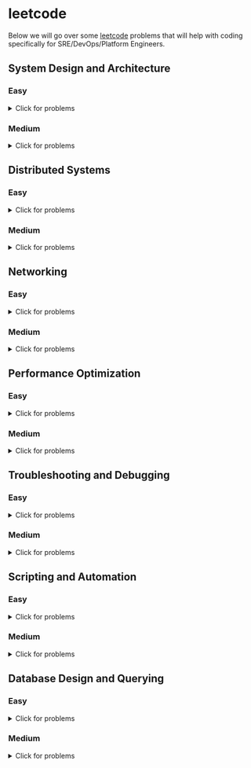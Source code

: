 # leetcode
Below we will go over some [leetcode](https://leetcode.com/problemset/all/) problems that will help with coding specifically for SRE/DevOps/Platform Engineers.


## System Design and Architecture

### Easy
<details>
#<summary>Click for problems</summary>
<ol>
<li><a href="https://leetcode.com/problems/min-stack/">Min Stack</a> - Problem #155</li>
<li><a href="https://leetcode.com/problems/implement-queue-using-stacks/">Implement Queue using Stacks</a> - Problem #232</li>
<li><a href="https://leetcode.com/problems/valid-parentheses/">Valid Parentheses</a> - Problem #20</li>
<li><a href="https://leetcode.com/problems/implement-queue-using-stacks/">Implement Queue using Stacks</a> - Problem #225</li>
<li><a href="https://leetcode.com/problems/best-time-to-buy-and-sell-stock/">Best Time to Buy and Sell Stock</a> - Problem #121</li>
<li><a href="https://leetcode.com/problems/implement-queue-using-stacks/">Implement Queue using Stacks</a> - Problem #232</li>
<li><a href="https://leetcode.com/problems/next-greater-element-i/">Next Greater Element I</a> - Problem #496</li>
<li><a href="https://leetcode.com/problems/min-stack/">Min Stack</a> - Problem #155</li>
</ol>

</details>

### Medium
<details>
#<summary>Click for problems</summary>
<ol>
<li><a href="https://leetcode.com/problems/lru-cache/">LRU Cache</a> - Problem #146</li>
<li><a href="https://leetcode.com/problems/reorder-routes-to-make-all-paths-lead-to-the-city-zero/">Reorder Routes to Make All Paths Lead to the City Zero</a> - Problem #1466</li>
<li><a href="https://leetcode.com/problems/serialize-and-deserialize-binary-tree/">Serialize and Deserialize Binary Tree</a> - Problem #297</li>
<li><a href="https://leetcode.com/problems/count-unhappy-friends/">Count Unhappy Friends</a> - Problem #1583</li>
<li><a href="https://leetcode.com/problems/construct-binary-tree-from-preorder-and-inorder-traversal/">Construct Binary Tree from Preorder and Inorder Traversal</a> - Problem #105</li>
<li><a href="https://leetcode.com/problems/lru-cache/">LRU Cache</a> - Problem #146</li>
<li><a href="https://leetcode.com/problems/serialize-and-deserialize-binary-tree/">Serialize and Deserialize Binary Tree</a> - Problem #297</li>
<li><a href="https://leetcode.com/problems/accounts-merge/">Accounts Merge</a> - Problem #721</li>
</ol>
</details>

## Distributed Systems

### Easy
<details>
#<summary>Click for problems</summary>
<ol>
<li><a href="https://leetcode.com/problems/number-of-islands/">Number of Islands</a> - Problem #200</li>
<li><a href="https://leetcode.com/problems/nim-game/">Nim Game</a> - Problem #292</li>
<li><a href="https://leetcode.com/problems/flood-fill/">Flood Fill</a> - Problem #733</li>
<li><a href="https://leetcode.com/problems/to-lower-case/">To Lower Case</a> - Problem #709</li>
<li><a href="https://leetcode.com/problems/climbing-stairs/">Climbing Stairs</a> - Problem #70</li>
<li><a href="https://leetcode.com/problems/balanced-binary-tree/">Balanced Binary Tree</a> - Problem #110</li>
<li><a href="https://leetcode.com/problems/the-maze-ii/">The Maze II</a> - Problem #505</li>
<li><a href="https://leetcode.com/problems/climbing-stairs/">Climbing Stairs</a> - Problem #70</li>
</ol>

</details>

### Medium
<details>
#<summary>Click for problems</summary>
<ol>
<li><a href="https://leetcode.com/problems/network-delay-time/">Network Delay Time</a> - Problem #743</li>
<li><a href="https://leetcode.com/problems/redundant-connection-ii/">Redundant Connection II</a> - Problem #685</li>
<li><a href="https://leetcode.com/problems/course-schedule/">Course Schedule</a> - Problem #207</li>
<li><a href="https://leetcode.com/problems/as-far-from-land-as-possible/">As Far from Land as Possible</a> - Problem #1162</li>
<li><a href="https://leetcode.com/problems/rotting-oranges/">Rotting Oranges</a> - Problem #994</li>
<li><a href="https://leetcode.com/problems/evaluate-division/">Evaluate Division</a> - Problem #399</li>
<li><a href="https://leetcode.com/problems/evaluate-division/">Evaluate Division</a> - Problem #399</li>
<li><a href="https://leetcode.com/problems/course-schedule/">Course Schedule</a> - Problem #207</li>
</ol>
</details>

## Networking

### Easy
<details>
#<summary>Click for problems</summary>
<ol>
<li><a href="https://leetcode.com/problems/first-unique-character-in-a-string/">First Unique Character in a String</a> - Problem #387</li>
<li><a href="https://leetcode.com/problems/implement-strstr/">Implement strStr()</a> - Problem #28</li>
<li><a href="https://leetcode.com/problems/valid-anagram/">Valid Anagram</a> - Problem #242</li>
<li><a href="https://leetcode.com/problems/isomorphic-strings/">Isomorphic Strings</a> - Problem #205</li>
<li><a href="https://leetcode.com/problems/pascals-triangle/">Pascal&#39;s Triangle</a> - Problem #118</li>
<li><a href="https://leetcode.com/problems/move-zeroes/">Move Zeroes</a> - Problem #283</li>
<li><a href="https://leetcode.com/problems/length-of-last-word/">Length of Last Word</a> - Problem #58</li>
<li><a href="https://leetcode.com/problems/reverse-vowels-of-a-string/">Reverse Vowels of a String</a> - Problem #345</li>
</ol>
</details>

### Medium
<details>
#<summary>Click for problems</summary>
<ol>
<li><a href="https://leetcode.com/problems/3sum/">3Sum</a> - Problem #15</li>
<li><a href="https://leetcode.com/problems/longest-palindromic-substring/">Longest Palindromic Substring</a> - Problem #5</li>
<li><a href="https://leetcode.com/problems/zigzag-conversion/">ZigZag Conversion</a> - Problem #6</li>
<li><a href="https://leetcode.com/problems/search-in-rotated-sorted-array/">Search in Rotated Sorted Array</a> - Problem #33</li>
<li><a href="https://leetcode.com/problems/rotate-image/">Rotate Image</a> - Problem #48</li>
<li><a href="https://leetcode.com/problems/word-search/">Word Search</a> - Problem #79</li>
<li><a href="https://leetcode.com/problems/longest-consecutive-sequence/">Longest Consecutive Sequence</a> - Problem #128</li>
<li><a href="https://leetcode.com/problems/find-peak-element/">Find Peak Element</a> - Problem #162</li>
</ol>
</details>

## Performance Optimization

### Easy
<details>
#<summary>Click for problems</summary>
<ol>
<li><a href="https://leetcode.com/problems/3sum/">3Sum</a> - Problem #15</li>
<li><a href="https://leetcode.com/problems/longest-palindromic-substring/">Longest Palindromic Substring</a> - Problem #5</li>
<li><a href="https://leetcode.com/problems/zigzag-conversion/">ZigZag Conversion</a> - Problem #6</li>
<li><a href="https://leetcode.com/problems/search-in-rotated-sorted-array/">Search in Rotated Sorted Array</a> - Problem #33</li>
<li><a href="https://leetcode.com/problems/rotate-image/">Rotate Image</a> - Problem #48</li>
<li><a href="https://leetcode.com/problems/word-search/">Word Search</a> - Problem #79</li>
<li><a href="https://leetcode.com/problems/longest-consecutive-sequence/">Longest Consecutive Sequence</a> - Problem #128</li>
<li><a href="https://leetcode.com/problems/find-peak-element/">Find Peak Element</a> - Problem #162</li>
</ol>

</details>

### Medium
<details>
#<summary>Click for problems</summary>
<ol>
<li><a href="https://leetcode.com/problems/3sum/">3Sum</a> - Problem #15</li>
<li><a href="https://leetcode.com/problems/longest-substring-without-repeating-characters/">Longest Substring Without Repeating Characters</a> - Problem #3</li>
<li><a href="https://leetcode.com/problems/container-with-most-water/">Container With Most Water</a> - Problem #11</li>
<li><a href="https://leetcode.com/problems/valid-parentheses/">Valid Parentheses</a> - Problem #20</li>
<li><a href="https://leetcode.com/problems/search-in-rotated-sorted-array/">Search in Rotated Sorted Array</a> - Problem #33</li>
<li><a href="https://leetcode.com/problems/word-search/">Word Search</a> - Problem #79</li>
<li><a href="https://leetcode.com/problems/valid-number/">Valid Number</a> - Problem #65</li>
<li><a href="https://leetcode.com/problems/sudoku-solver/">Sudoku Solver</a> - Problem #37</li>
</ol>
</details>

## Troubleshooting and Debugging

### Easy
<details>
#<summary>Click for problems</summary>
<ol>
<li><a href="https://leetcode.com/problems/two-sum/">Two Sum</a> - Problem #1</li>
<li><a href="https://leetcode.com/problems/palindrome-number/">Palindrome Number</a> - Problem #9</li>
<li><a href="https://leetcode.com/problems/longest-common-prefix/">Longest Common Prefix</a> - Problem #14</li>
<li><a href="https://leetcode.com/problems/valid-parentheses/">Valid Parentheses</a> - Problem #20</li>
<li><a href="https://leetcode.com/problems/best-time-to-buy-and-sell-stock/">Best Time to Buy and Sell Stock</a> - Problem #121</li>
<li><a href="https://leetcode.com/problems/implement-strstr/">Implement strStr()</a> - Problem #28</li>
<li><a href="https://leetcode.com/problems/min-stack/">Min Stack</a> - Problem #155</li>
<li><a href="https://leetcode.com/problems/3sum/">3Sum</a> - Problem #15</li>
</ol>

</details>

### Medium
<details>
#<summary>Click for problems</summary>
<ol>
<li><a href="https://leetcode.com/problems/longest-substring-without-repeating-characters/">Longest Substring Without Repeating Characters</a> - Problem #3</li>
<li><a href="https://leetcode.com/problems/group-anagrams/">Group Anagrams</a> - Problem #49</li>
<li><a href="https://leetcode.com/problems/compare-version-numbers/">Compare Version Numbers</a> - Problem #165</li>
<li><a href="https://leetcode.com/problems/minimum-window-substring/">Minimum Window Substring</a> - Problem #76</li>
<li><a href="https://leetcode.com/problems/decode-string/">Decode String</a> - Problem #394</li>
<li><a href="https://leetcode.com/problems/top-k-frequent-words/">Top K Frequent Words</a> - Problem #692</li>
<li><a href="https://leetcode.com/problems/multiply-strings/">Multiply Strings</a> - Problem #43</li>
<li><a href="https://leetcode.com/problems/longest-common-prefix/">Longest Common Prefix</a> - Problem #14</li>
</ol>

</details>

## Scripting and Automation

### Easy
<details>
#<summary>Click for problems</summary>
<ol>
<li><a href="https://leetcode.com/problems/length-of-last-word/">Length of Last Word</a> - Problem #58</li>
<li><a href="https://leetcode.com/problems/add-binary/">Add Binary</a> - Problem #67</li>
<li><a href="https://leetcode.com/problems/pascals-triangle-ii/">Pascal&#39;s Triangle II</a> - Problem #119</li>
<li><a href="https://leetcode.com/problems/count-and-say/">Count and Say</a> - Problem #38</li>
<li><a href="https://leetcode.com/problems/merge-sorted-array/">Merge Sorted Array</a> - Problem #88</li>
<li><a href="https://leetcode.com/problems/excel-sheet-column-title/">Excel Sheet Column Title</a> - Problem #168</li>
<li><a href="https://leetcode.com/problems/excel-sheet-column-number/">Excel Sheet Column Number</a> - Problem #171</li>
<li><a href="https://leetcode.com/problems/single-number/">Single Number</a> - Problem #136</li>
</ol>

</details>

### Medium
<details>
#<summary>Click for problems</summary>
<ol>
<li><a href="https://leetcode.com/problems/word-break-ii/">Word Break II</a> - Problem #140</li>
<li><a href="https://leetcode.com/problems/reverse-words-in-a-string-ii/">Reverse Words in a String II</a> - Problem #186</li>
<li><a href="https://leetcode.com/problems/reverse-words-in-a-string/">Reverse Words in a String</a> - Problem #151</li>
<li><a href="https://leetcode.com/problems/basic-calculator-ii/">Basic Calculator II</a> - Problem #227</li>
<li><a href="https://leetcode.com/problems/dungeon-game/">Dungeon Game</a> - Problem #174</li>
<li><a href="https://leetcode.com/problems/group-anagrams/">Group Anagrams</a> - Problem #49</li>
<li><a href="https://leetcode.com/problems/compare-version-numbers/">Compare Version Numbers</a> - Problem #165</li>
<li><a href="https://leetcode.com/problems/longest-common-prefix/">Longest Common Prefix</a> - Problem #14</li>
</ol>

</details>

## Database Design and Querying

### Easy
<details>
#<summary>Click for problems</summary>
<ol>
<li><a href="https://leetcode.com/problems/rising-temperature/">Rising Temperature</a></li>
<li><a href="https://leetcode.com/problems/combine-two-tables/">Combine Two Tables</a></li>
<li><a href="https://leetcode.com/problems/employees-earning-more-than-their-managers/">Employees Earning More Than Their Managers</a></li>
<li><a href="https://leetcode.com/problems/customers-who-never-order/">Customers Who Never Order</a></li>
<li><a href="https://leetcode.com/problems/second-highest-salary/">Second Highest Salary</a></li>
<li><a href="https://leetcode.com/problems/nth-highest-salary/">Nth Highest Salary</a></li>
<li><a href="https://leetcode.com/problems/duplicate-emails/">Duplicate Emails</a></li>
<li><a href="https://leetcode.com/problems/customers-with-more-than-n-orders/">Customers with more than N orders</a></li>
</ol>

</details>

### Medium
<details>
#<summary>Click for problems</summary>
<ol>
<li><a href="https://leetcode.com/problems/department-top-three-salaries/">Department Top Three Salaries</a></li>
<li><a href="https://leetcode.com/problems/consecutive-numbers/">Consecutive Numbers</a></li>
<li><a href="https://leetcode.com/problems/biggest-single-number/">Biggest Single Number</a></li>
<li><a href="https://leetcode.com/problems/consecutive-available-seats/">Consecutive Available Seats</a></li>
<li><a href="https://leetcode.com/problems/employees-earning-more-than-their-managers-ii/">Employees Earning More Than Their Managers II</a></li>
<li><a href="https://leetcode.com/problems/not-boring-movies/">Not Boring Movies</a></li>
<li><a href="https://leetcode.com/problems/duplicate-emails-ii/">Duplicate Emails II</a></li>
<li><a href="https://leetcode.com/problems/find-cumulative-salary-of-an-employee/">Find Cumulative Salary of an Employee</a></li>
</ol>
</details>
